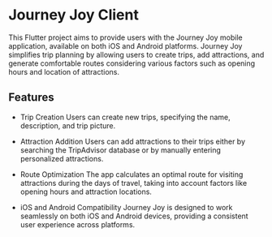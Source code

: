 # Journey Joy Client

This Flutter project aims to provide users with the Journey Joy mobile application, available on both iOS and Android platforms. Journey Joy simplifies trip planning by allowing users to create trips, add attractions, and generate comfortable routes considering various factors such as opening hours and location of attractions.

## Features

- Trip Creation
Users can create new trips, specifying the name, description, and trip picture.

- Attraction Addition 
Users can add attractions to their trips either by searching the TripAdvisor database or by manually entering personalized attractions.

- Route Optimization
The app calculates an optimal route for visiting attractions during the days of travel, taking into account factors like opening hours and attraction locations.

- iOS and Android Compatibility
Journey Joy is designed to work seamlessly on both iOS and Android devices, providing a consistent user experience across platforms.
